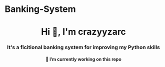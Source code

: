 # Banking-System

<h1 align="center">Hi 👋, I'm crazyyzarc</h1>
<h3 align="center">It's a ficitional banking system for improving my Python skills </h3>
<h4 align="center">🔭 I’m currently working on this repo</h4>
